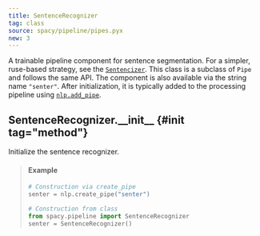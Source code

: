```yaml
---
title: SentenceRecognizer
tag: class
source: spacy/pipeline/pipes.pyx
new: 3
---
```


A trainable pipeline component for sentence segmentation. For a simpler,
ruse-based strategy, see the [`Sentencizer`](/api/sentencizer). This class is a
subclass of `Pipe` and follows the same API. The component is also available via
the string name `"senter"`. After initialization, it is typically added to the
processing pipeline using [`nlp.add_pipe`](/api/language#add_pipe).

## SentenceRecognizer.\_\_init\_\_ {#init tag="method"}

Initialize the sentence recognizer.

> #### Example
>
> ```python
> # Construction via create_pipe
> senter = nlp.create_pipe("senter")
>
> # Construction from class
> from spacy.pipeline import SentenceRecognizer
> senter = SentenceRecognizer()
> ```

<!-- TODO: document, similar to other trainable pipeline components -->

